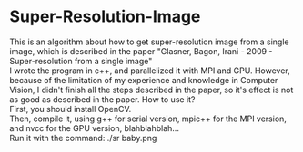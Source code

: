 # Super-Resolution-Image<br>
This is an algorithm about how to get super-resolution image from a single image, which is described in the paper "Glasner, Bagon, Irani - 2009 - Super-resolution from a single image"<br>
I wrote the program in c++, and parallelized it with MPI and GPU. However, because of the limitation of my experience and knowledge in Computer Vision, I didn't finish all the steps described in the paper, so it's effect is not as good as described in the paper.
How to use it?<br>
First, you should install OpenCV.<br>
Then, compile it, using g++ for serial version, mpic++ for the MPI version, and nvcc for the GPU version, blahblahblah...<br>
Run it with the command: ./sr baby.png<br>
